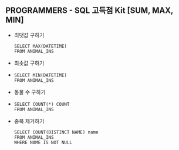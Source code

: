 ## PROGRAMMERS - SQL 고득점 Kit [SUM, MAX, MIN]



- 최댓값 구하기

  ```
  SELECT MAX(DATETIME)
  FROM ANIMAL_INS
  ```

- 최솟값 구하기

- ```
  SELECT MIN(DATETIME)
  FROM ANIMAL_INS
  ```

- 동물 수 구하기
- ```
  SELECT COUNT(*) COUNT
  FROM ANIMAL_INS
  ```

- 중복 제거하기

  ```
  SELECT COUNT(DISTINCT NAME) name
  FROM ANIMAL_INS
  WHERE NAME IS NOT NULL
  ```

  